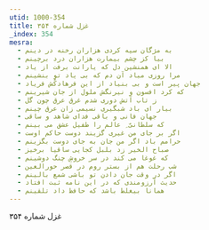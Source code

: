```yaml
---
utid: 1000-354
title: غزل شماره ۳۵۴
_index: 354
mesra:
  - به مژگان سیه کردی هزاران رخنه در دینم
  - بیا کز چشم بیمارت هزاران درد برچینم
  - الا ای همنشین دل که یارانت برفت از یاد
  - مرا روزی مباد آن دم که بی یاد تو بنشینم
  - جهان پیر است و بی بنیاد از این فرهادکُش فریاد
  - که کرد افسون و نیرنگش ملول از جان شیرینم
  - ز تاب آتش دوری شدم غرق عرق چون گل
  - بیار ای باد شبگیری نسیمی زان عرق چینم
  - جهان فانی و باقی فدای شاهد و ساقی
  - که سلطانیّ ِ عالم را طفیل عشق می بینم
  - اگر بر جای من غیری گزیند دوست حاکم اوست
  - حرامم باد اگر من جان به جای دوست بگزینم
  - صباح الخیر زد بلبل کجایی ساقیا برخیز
  - که غوغا می کند در سر خروشِ چنگ دوشینم
  - شب رحلت هم از بستر روم در قصر حورالعین
  - اگر در وقت جان دادن تو باشی شمع بالینم
  - حدیث آرزومندی که در این نامه ثبت افتاد
  - همانا بیغلط باشد که حافظ داد تلقینم
---
```

غزل شماره ۳۵۴

